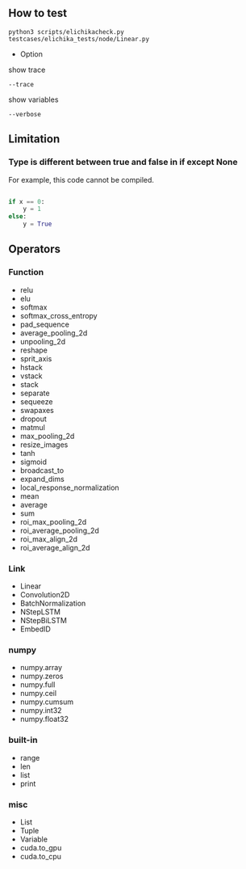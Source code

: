 ## How to test

```
python3 scripts/elichikacheck.py testcases/elichika_tests/node/Linear.py
```

- Option

show trace

```
--trace
```

show variables

```
--verbose
```

## Limitation

### Type is different between true and false in if except None

For example, this code cannot be compiled.

```python

if x == 0:
    y = 1
else:
    y = True    

```

## Operators

### Function

- relu
- elu
- softmax
- softmax_cross_entropy
- pad_sequence
- average_pooling_2d
- unpooling_2d
- reshape
- sprit_axis
- hstack
- vstack
- stack
- separate
- sequeeze
- swapaxes
- dropout
- matmul
- max_pooling_2d
- resize_images
- tanh
- sigmoid
- broadcast_to
- expand_dims
- local_response_normalization
- mean
- average
- sum
- roi_max_pooling_2d
- roi_average_pooling_2d
- roi_max_align_2d
- roi_average_align_2d

### Link

- Linear
- Convolution2D
- BatchNormalization
- NStepLSTM
- NStepBiLSTM
- EmbedID

### numpy

- numpy.array
- numpy.zeros
- numpy.full
- numpy.ceil
- numpy.cumsum
- numpy.int32
- numpy.float32

### built-in

- range
- len
- list
- print

### misc

- List
- Tuple
- Variable
- cuda.to_gpu
- cuda.to_cpu